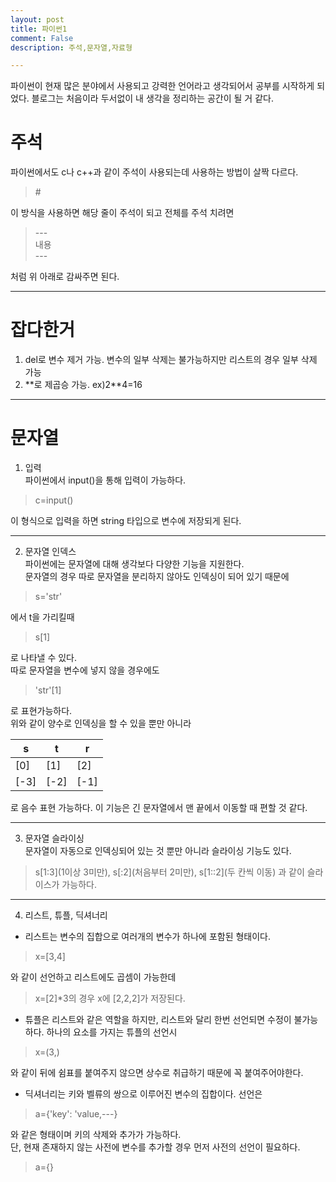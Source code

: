 ```yaml
---
layout: post
title: 파이썬1
comment: False
description: 주석,문자열,자료형

---
```


파이썬이 현재 많은 분야에서 사용되고 강력한 언어라고 생각되어서 공부를 시작하게 되었다. 블로그는 처음이라 두서없이 내 생각을 정리하는 공간이 될 거 같다.  

# 주석
파이썬에서도 c나 c++과 같이 주석이 사용되는데 사용하는 방법이 살짝 다르다.  
>\#  

이 방식을 사용하면 해당 줄이 주석이 되고 전체를 주석 치려면  
>\---  
>내용  
>\---  

처럼 위 아래로 감싸주면 된다.  

***

# 잡다한거
1. del로 변수 제거 가능. 변수의 일부 삭제는 불가능하지만 리스트의 경우 일부 삭제 가능
2. \**로 제곱승 가능. ex)2**4=16

***

# 문자열
1. 입력  
파이썬에서 input()을 통해 입력이 가능하다.  
>c=input()  

이 형식으로 입력을 하면 string 타입으로 변수에 저장되게 된다.  

---

2. 문자열 인덱스  
파이썬에는 문자열에 대해 생각보다 다양한 기능을 지원한다.  
문자열의 경우 따로 문자열을 분리하지 않아도 인덱싱이 되어 있기 때문에  
>s='str'  

에서 t을 가리킬때  
>s[1]  

로 나타낼 수 있다.  
따로 문자열을 변수에 넣지 않을 경우에도  
>'str'[1]  

로 표현가능하다.  
위와 같이 양수로 인덱싱을 할 수 있을 뿐만 아니라  

|s|t|r|  
|----|----|----|
|[0]|[1]|[2]|  
|[-3]|[-2]|[-1]|  

로 음수 표현 가능하다. 이 기능은 긴 문자열에서 맨 끝에서 이동할 때 편할 것 같다.   

---

3. 문자열 슬라이싱  
문자열이 자동으로 인덱싱되어 있는 것 뿐만 아니라 슬라이싱 기능도 있다.  

>s[1:3](1이상 3미만), s[:2](처음부터 2미만), s[1::2](두 칸씩 이동)
과 같이 슬라이스가 가능하다.  

---

4. 리스트, 튜플, 딕셔너리  
- 리스트는 변수의 집합으로 여러개의 변수가 하나에 포함된 형태이다.

> x=[3,4]  

와 같이 선언하고
리스트에도 곱셈이 가능한데  

>x=[2]*3의 경우 x에 [2,2,2]가 저장된다.  

- 튜플은 리스트와 같은 역할을 하지만, 리스트와 달리 한번 선언되면 수정이 불가능하다. 하나의 요소를 가지는 튜플의 선언시  

> x=(3,)  

와 같이 뒤에 쉼표를 붙여주지 않으면 상수로 취급하기 때문에 꼭 붙여주어야한다.  

- 딕셔너리는 키와 벨류의 쌍으로 이루어진 변수의 집합이다.
선언은  

> a={'key': 'value,---}  

와 같은 형태이며 키의 삭제와 추가가 가능하다.  
단, 현재 존재하지 않는 사전에 변수를 추가할 경우 먼저 사전의 선언이 필요하다.  

> a={}  


